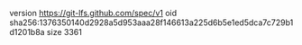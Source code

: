 version https://git-lfs.github.com/spec/v1
oid sha256:1376350140d2928a5d953aaa28f146613a225d6b5e1ed5dca7c729b1d1201b8a
size 3361
